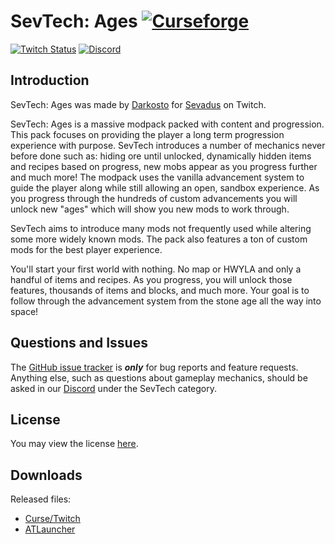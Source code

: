 # SevTech: Ages [![Curseforge][curse_img]][curse_link]

[![Twitch Status](https://img.shields.io/twitch/status/darkosto?color=411145&label=Darkosto&logo=twitch)](https://twitch.tv/darkosto) [![Discord][discord_img]][discord_link]

## Introduction

SevTech: Ages was made by [Darkosto](https://www.twitch.tv/darkosto) for [Sevadus](https://www.twitch.tv/sevadus) on Twitch.

SevTech: Ages is a massive modpack packed with content and progression. This pack focuses on providing the player a long term progression experience with purpose. SevTech introduces a number of mechanics never before done such as: hiding ore until unlocked, dynamically hidden items and recipes based on progress, new mobs appear as you progress further and much more! The modpack uses the vanilla advancement system to guide the player along while still allowing an open, sandbox experience. As you progress through the hundreds of custom advancements you will unlock new "ages" which will show you new mods to work through.

SevTech aims to introduce many mods not frequently used while altering some more widely known mods. The pack also features a ton of custom mods for the best player experience.

You'll start your first world with nothing. No map or HWYLA and only a handful of items and recipes. As you progress, you will unlock those features, thousands of items and blocks, and much more. Your goal is to follow through the advancement system from the stone age all the way into space!

## Questions and Issues

The [GitHub issue tracker](https://github.com/DarkPacks/SevTech-Ages/issues) is **_only_** for bug reports and feature requests. Anything else, such as questions about gameplay mechanics, should be asked in our [Discord][discord_link] under the SevTech category.

## License

You may view the license [here](./LICENSE).

## Downloads

Released files:

- [Curse/Twitch][curse_link]
- [ATLauncher](https://www.atlauncher.com/pack/SevTechAges)

[discord_img]: https://img.shields.io/discord/329440410839678986.svg?logo=discord&logoWidth=18&colorB=7289DA
[discord_link]: https://discord.gg/darkosto
[curse_img]: http://cf.way2muchnoise.eu/268208.svg
[curse_link]: https://minecraft.curseforge.com/projects/sevtech-ages
